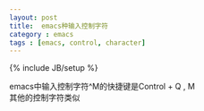 ```yaml
---
layout: post
title:  emacs种输入控制字符
category : emacs
tags : [emacs, control, character]
---
```

{% include JB/setup %}

emacs中输入控制字符^M的快捷键是Control + Q , M  
其他的控制字符类似